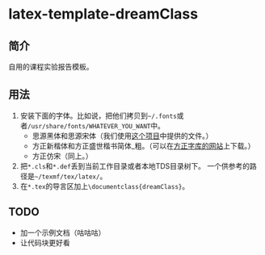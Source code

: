 # latex-template-dreamClass

## 简介

自用的课程实验报告模板。

## 用法

1. 安装下面的字体。比如说，把他们拷贝到`~/.fonts`或者`/usr/share/fonts/WHATEVER_YOU_WANT`中。
    - 思源黑体和思源宋体（我们使用[这个项目](https://github.com/Pal3love/Source-Han-TrueType)中提供的文件。）
    - 方正新楷体和方正盛世楷书简体_粗。（可以在[方正字库的网站](https://www.foundertype.com/)上下载。）
    - 方正仿宋（同上。）
2. 把`*.cls`和`*.def`丢到当前工作目录或者本地TDS目录树下。
一个供参考的路径是`~/texmf/tex/latex/`。
3. 在`*.tex`的导言区加上`\documentclass{dreamClass}`。

## TODO

- 加一个示例文档（咕咕咕）
- 让代码块更好看
